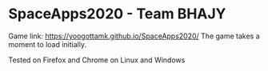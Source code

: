 # SpaceApps2020 - Team BHAJY

Game link: https://yoogottamk.github.io/SpaceApps2020/
The game takes a moment to load initially.

Tested on Firefox and Chrome on Linux and Windows
